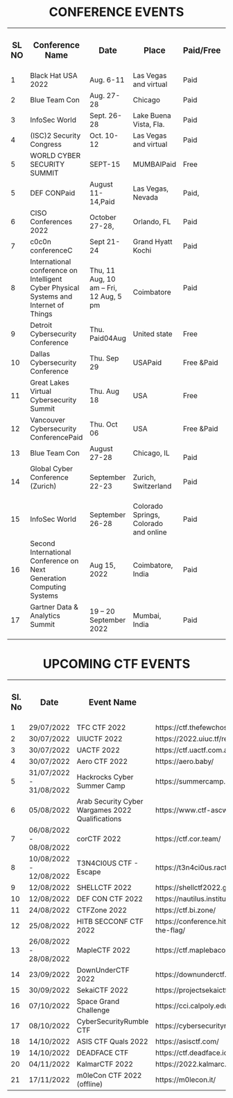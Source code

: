 <!----------------------------------------------------------------------------------------------------------------------------------------------------->

<h1 align="center">CONFERENCE EVENTS</h1>

<table>
    <tr>
        <td>
            <h3  align="center">SL NO</h3>
        </td>
        <td>
            <h3  align="center">Conference Name</h3>
        </td>
        <td>
            <h3  align="center">Date</h3>
        </td>
        <td>
            <h3  align="center">Place</h3>
        </td>
        <td>
            <h3  align="center">Paid/Free</h3>
        </td>
        <td>
            <h3  align="center">Link</h3>
        </td>
    </tr>
    <tr>
        <td>
            1
        </td>
        <td>
            Black Hat USA 2022
        </td>
        <td>
            Aug. 6-11
        </td>
        <td>
            Las Vegas and virtual
        </td>
        <td>
            Paid
        </td>
        <td>
            https://www.blackhat.com/us-22/
        </td>
    </tr>
    <tr>
        <td>
            2
        </td>
        <td>
            Blue Team Con
        </td>
        <td>
            Aug. 27-28
        </td>
        <td>
            Chicago
        </td>
        <td>
            Paid
        </td>
        <td>
            https://blueteamcon.com/
        </td>
    </tr>
    <tr>
        <td>
            3
        </td>
        <td>
            InfoSec World
        </td>
        <td>
            Sept. 26-28
        </td>
        <td>
            Lake Buena Vista, Fla.
        </td>
        <td>
            Paid
        </td>
        <td>
            https://www.infosecworldusa.com/
        </td>
    </tr>
    <tr>
        <td>
            4
        </td>
        <td>
            (ISC)2 Security Congress
        </td>
        <td>
            Oct. 10-12
        </td>
        <td>
            Las Vegas and virtual
        </td>
        <td>
            Paid
        </td>
        <td>
            https://congress.isc2.org/event/ddd188c4-b9cd-4eb0-bd9a-2c7810df496e/summary
        </td>
    </tr>
    <tr>
        <td>
            5
        </td>
        <td>
            WORLD CYBER SECURITY SUMMIT
        </td>
        <td>
            SEPT-15
        </td>
        <td>
            MUMBAIPaid
        </td>
        <td>
            Free
        </td>
        <td>
            https://tresconglobal.com/conferences/cyber-sec/india/Free-pass-registration
        </td>
    </tr>
    <tr>
        <td>
            5
        </td>
        <td>
            DEF CONPaid
        </td>
        <td>
            August 11-14,Paid
        </td>
        <td>
            Las Vegas, Nevada
        </td>
        <td>
            Paid,
        </td>
        <td>
            https://defcon.org/
        </td>
    </tr>
    <tr>
        <td>
            6
        </td>
        <td>
            CISO Conferences 2022
        </td>
        <td>
            October 27-28,
        </td>
        <td>
            Orlando, FL
        </td>
        <td>
            Paid
        </td>
        <td>
            https://cyberdefenseconferences.com/
        </td>
    </tr>
    <tr>
        <td>
            7
        </td>
        <td>
            c0c0n conferenceC
        </td>
        <td>
            Sept 21- 24
        </td>
        <td>
            Grand Hyatt Kochi
        </td>
        <td>
            Paid
        </td>
        <td>
            https://india.c0c0n.org/2022/registration
        </td>
    </tr>
    <tr>
        <td>
            8
        </td>
        <td>
            International conference on Intelligent Cyber Physical Systems and Internet of Things<br>
        </td>
        <td>
            Thu, 11 Aug, 10 am &ndash; Fri, 12 Aug, 5 pm
        </td>
        <td><br>
            Coimbatore
        </td>
        <td>
            Paid
        </td>
        <td>
            http://icoici.org/icoici2022/registration.html
        </td>
    </tr>
    <tr>
        <td>
            9
        </td>
        <td>
            Detroit Cybersecurity Conference
        </td>
        <td>
            Thu. Paid04Aug<br>
        </td>
        <td>
            United state
        </td>
        <td>
            Free
        </td>
        <td>
            https://dataconnectors.com/events/2022/august/detroit/#regform
        </td>
    </tr>
    <tr>
        <td>
            10
        </td>
        <td>
            Dallas Cybersecurity Conference
        </td>
        <td>
            Thu. Sep 29<br>
        </td>
        <td>
            USAPaid
        </td>
        <td>
            Free &Paid
        </td>
        <td>
            https://dataconnectors.com/events/2022/september/dallas/
        </td>
    </tr>
    <tr>
        <td>
            11
        </td>
        <td>
            Great Lakes Virtual Cybersecurity Summit
        </td>
        <td>
            Thu. Aug 18
        </td>
        <td>
            USA
        </td>
        <td>
            Free
        </td>
        <td>
            https://dataconnectors.com/events/2022/august/great-lakes/
        </td>
    </tr>
    <tr>
        <td>
            12
        </td>
        <td>
            Vancouver Cybersecurity ConferencePaid
        </td>
        <td>
            Thu. Oct 06
        </td>
        <td>
            USA
        </td>
        <td>
            Free &Paid
        </td>
        <td>
            https://dataconnectors.com/events/2022/october/vancouver/
        </td>
    </tr>
    <tr>
        <td>
            13
        </td>
        <td>
            Blue Team Con<br>
        </td>
        <td>
            August 27-28
        </td>
        <td>
            Chicago, IL
        </td>
        <td><br>
            Paid
        </td>
        <td>
            https://www.eventbrite.com/e/blue-team-con-2022-tickets-224087189817
        </td>
    </tr>
    <tr>
        <td>
            14
        </td>
        <td>
            Global Cyber Conference (Zurich)<br><br>
        </td>
        <td>
            September 22-23
        </td>
        <td>
            Zurich, Switzerland
        </td>
        <td>
            Paid<br>
        </td>
        <td>
            https://tickets.swisscyberinstitute.com/event/042bcb5e-c617-4b96-badf-8d84ec98e039/regProcessStep1
        </td>
    </tr>
    <tr>
        <td>
            15
        </td>
        <td>
            InfoSec World<br>
        </td>
        <td>
            September 26-28
        </td>
        <td>
            Colorado Springs, Colorado and online
        </td>
        <td>
            Paid
        </td>
        <td>
            https://events.infosecworldusa.com/2022event/begin
        </td>
    </tr>
    <tr>
        <td>
            16
        </td>
        <td>
            Second International Conference on Next Generation Computing Systems
        </td>
        <td>
            Aug 15, 2022
        </td>
        <td>
            Coimbatore, India
        </td>
        <td>
            Paid
        </td>
        <td>
            https://easychair.org/cfp/icngcs_2022
        </td>
    </tr>
    <tr>
        <td>
            17
        </td>
        <td>
            Gartner Data &amp; Analytics Summit<br><br>
        </td>
        <td>
            19 &ndash; 20 September 2022<br>
        </td>
        <td>
            Mumbai, India
        </td>
        <td>
            Paid
        </td>
        <td>
            https://www.gartner.com/en/conferences/apac/data-analytics-india/register
        </td>
    </tr>
</table>

<!----------------------------------------------------------------------------------------------------------------------------------------------------->

<h1 align="center">UPCOMING CTF EVENTS</h1>

<table>
    <tr>
        <td>
            <h3  align="center">SI. No</h3>
        </td>
        <td>
            <h3  align="center">Date</h3>
        </td>
        <td>
            <h3  align="center">Event Name</h3>
        </td>
        <td>
            <h3  align="center">Event Link</h3>
        </td>
    </tr>
    <tr>
        <td>
            1
        </td>
        <td>
            29/07/2022
        </td>
        <td>
            TFC CTF 2022
        </td>
        <td>
            https://ctf.thefewchosen.com/auth/login
        </td>
    </tr>
    <tr>
        <td>
            2
        </td>
        <td>
            30/07/2022
        </td>
        <td>
            UIUCTF 2022
        </td>
        <td>
            https://2022.uiuc.tf/register
        </td>
    </tr>
    <tr>
        <td>
            3
        </td>
        <td>
            30/07/2022
        </td>
        <td>
            UACTF 2022
        </td>
        <td>
            https://ctf.uactf.com.au/
        </td>
    </tr>
    <tr>
        <td>
            4
        </td>
        <td>
            30/07/2022
        </td>
        <td>
            Aero CTF 2022
        </td>
        <td>
            https://aero.baby/
        </td>
    </tr>
    <tr>
        <td>
            5
        </td>
        <td>
            31/07/2022 - 31/08/2022
        </td>
        <td>
            Hackrocks Cyber Summer Camp
        </td>
        <td>
            https://summercamp.hackrocks.com/
        </td>
    </tr>
    <tr>
        <td>
            6
        </td>
        <td>
            05/08/2022
        </td>
        <td>
            Arab Security Cyber Wargames 2022 Qualifications
        </td>
        <td>
            https://www.ctf-ascwargames.com/
        </td>
    </tr>
    <tr>
        <td>
            7
        </td>
        <td>
            06/08/2022 - 08/08/2022
        </td>
        <td>
            corCTF 2022
        </td>
        <td>
            https://ctf.cor.team/
        </td>
    </tr>
    <tr>
        <td>
            8
        </td>
        <td>
            10/08/2022 - 12/08/2022
        </td>
        <td>
            T3N4CI0US CTF - Escape
        </td>
        <td>
            https://t3n4ci0us.ractf.cloud/login
        </td>
    </tr>
    <tr>
        <td>
            9
        </td>
        <td>
            12/08/2022
        </td>
        <td>
            SHELLCTF 2022
        </td>
        <td>
            https://shellctf2022.games/
        </td>
    </tr>
    <tr>
        <td>
            10
        </td>
        <td>
            12/08/2022
        </td>
        <td>
            DEF CON CTF 2022
        </td>
        <td>
            https://nautilus.institute/
        </td>
    </tr>
    <tr>
        <td>
            11
        </td>
        <td>
            24/08/2022
        </td>
        <td>
            CTFZone 2022
        </td>
        <td>
            https://ctf.bi.zone/
        </td>
    </tr>
    <tr>
        <td>
            12
        </td>
        <td>
            25/08/2022
        </td>
        <td>
            HITB SECCONF CTF 2022
        </td>
        <td>
            https://conference.hitb.org/hitbsecconf2022sin/capture-the-flag/
        </td>
    </tr>
    <tr>
        <td>
            13
        </td>
        <td>
            26/08/2022 - 28/08/2022
        </td>
        <td>
            MapleCTF 2022
        </td>
        <td>
            https://ctf.maplebacon.org/
        </td>
    </tr>
    <tr>
        <td>
            14
        </td>
        <td>
            23/09/2022
        </td>
        <td>
            DownUnderCTF 2022
        </td>
        <td>
            https://downunderctf.com/
        </td>
    </tr>
    <tr>
        <td>
            15
        </td>
        <td>
            30/09/2022
        </td>
        <td>
            SekaiCTF 2022
        </td>
        <td>
            https://projectsekaictf.1a23.studio/
        </td>
    </tr>
    <tr>
        <td>
            16
        </td>
        <td>
            07/10/2022
        </td>
        <td>
            Space Grand Challenge
        </td>
        <td>
            https://cci.calpoly.edu/events/sgc-2022
        </td>
    </tr>
    <tr>
        <td>
            17
        </td>
        <td>
            08/10/2022
        </td>
        <td>
            CyberSecurityRumble CTF
        </td>
        <td>
            https://cybersecurityrumble.de/
        </td>
    </tr>
    <tr>
        <td>
            18
        </td>
        <td>
            14/10/2022
        </td>
        <td>
            ASIS CTF Quals 2022
        </td>
        <td>
            https://asisctf.com/
        </td>
    </tr>
    <tr>
        <td>
            19
        </td>
        <td>
            14/10/2022
        </td>
        <td>
            DEADFACE CTF
        </td>
        <td>
            https://ctf.deadface.io/
        </td>
    </tr>
    <tr>
        <td>
            20
        </td>
        <td>
            04/11/2022
        </td>
        <td>
            KalmarCTF 2022
        </td>
        <td>
            https://2022.kalmarc.tf/
        </td>
    </tr>
    <tr>
        <td>
            21
        </td>
        <td>
            17/11/2022
        </td>
        <td>
            m0leCon CTF 2022 (offline)
        </td>
        <td>
            https://m0lecon.it/
        </td>
    </tr>
</table>

<!----------------------------------------------------------------------------------------------------------------------------------------------------->
